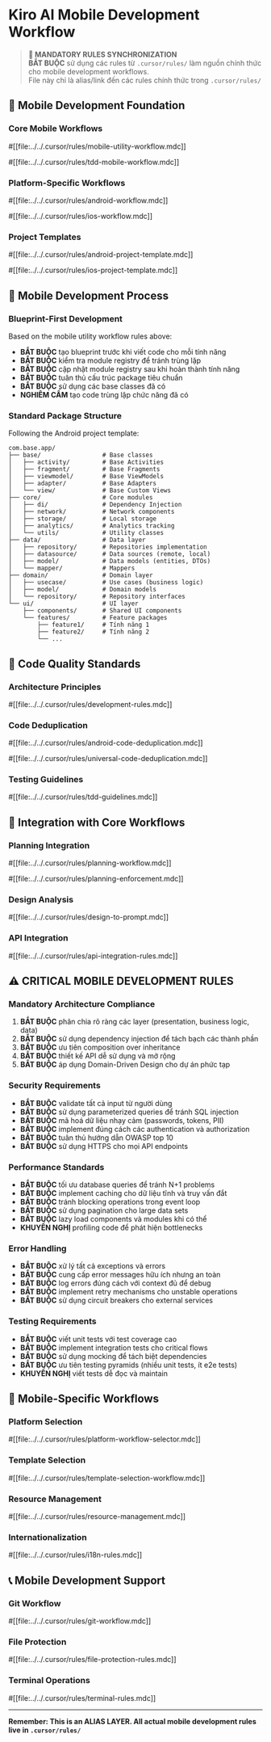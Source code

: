 # Kiro AI Mobile Development Workflow

> **🔗 MANDATORY RULES SYNCHRONIZATION**  
> **BẮT BUỘC** sử dụng các rules từ `.cursor/rules/` làm nguồn chính thức cho mobile development workflows.  
> File này chỉ là alias/link đến các rules chính thức trong `.cursor/rules/`

## 🎯 Mobile Development Foundation

### Core Mobile Workflows

#[[file:../../.cursor/rules/mobile-utility-workflow.mdc]]

#[[file:../../.cursor/rules/tdd-mobile-workflow.mdc]]

### Platform-Specific Workflows

#[[file:../../.cursor/rules/android-workflow.mdc]]

#[[file:../../.cursor/rules/ios-workflow.mdc]]

### Project Templates

#[[file:../../.cursor/rules/android-project-template.mdc]]

#[[file:../../.cursor/rules/ios-project-template.mdc]]

## 🔄 Mobile Development Process

### Blueprint-First Development

Based on the mobile utility workflow rules above:

- **BẮT BUỘC** tạo blueprint trước khi viết code cho mỗi tính năng
- **BẮT BUỘC** kiểm tra module registry để tránh trùng lặp
- **BẮT BUỘC** cập nhật module registry sau khi hoàn thành tính năng
- **BẮT BUỘC** tuân thủ cấu trúc package tiêu chuẩn
- **BẮT BUỘC** sử dụng các base classes đã có
- **NGHIÊM CẤM** tạo code trùng lặp chức năng đã có

### Standard Package Structure

Following the Android project template:

```
com.base.app/
├── base/                 # Base classes
│   ├── activity/         # Base Activities
│   ├── fragment/         # Base Fragments
│   ├── viewmodel/        # Base ViewModels
│   ├── adapter/          # Base Adapters
│   └── view/             # Base Custom Views
├── core/                 # Core modules
│   ├── di/               # Dependency Injection
│   ├── network/          # Network components
│   ├── storage/          # Local storage
│   ├── analytics/        # Analytics tracking
│   └── utils/            # Utility classes
├── data/                 # Data layer
│   ├── repository/       # Repositories implementation
│   ├── datasource/       # Data sources (remote, local)
│   ├── model/            # Data models (entities, DTOs)
│   └── mapper/           # Mappers
├── domain/               # Domain layer
│   ├── usecase/          # Use cases (business logic)
│   ├── model/            # Domain models
│   └── repository/       # Repository interfaces
└── ui/                   # UI layer
    ├── components/       # Shared UI components
    └── features/         # Feature packages
        ├── feature1/     # Tính năng 1
        ├── feature2/     # Tính năng 2
        └── ...
```

## 🎯 Code Quality Standards

### Architecture Principles

#[[file:../../.cursor/rules/development-rules.mdc]]

### Code Deduplication

#[[file:../../.cursor/rules/android-code-deduplication.mdc]]

#[[file:../../.cursor/rules/universal-code-deduplication.mdc]]

### Testing Guidelines

#[[file:../../.cursor/rules/tdd-guidelines.mdc]]

## 🔄 Integration with Core Workflows

### Planning Integration

#[[file:../../.cursor/rules/planning-workflow.mdc]]

#[[file:../../.cursor/rules/planning-enforcement.mdc]]

### Design Analysis

#[[file:../../.cursor/rules/design-to-prompt.mdc]]

### API Integration

#[[file:../../.cursor/rules/api-integration-rules.mdc]]

## ⚠️ CRITICAL MOBILE DEVELOPMENT RULES

### Mandatory Architecture Compliance

1. **BẮT BUỘC** phân chia rõ ràng các layer (presentation, business logic, data)
2. **BẮT BUỘC** sử dụng dependency injection để tách bạch các thành phần
3. **BẮT BUỘC** ưu tiên composition over inheritance
4. **BẮT BUỘC** thiết kế API dễ sử dụng và mở rộng
5. **BẮT BUỘC** áp dụng Domain-Driven Design cho dự án phức tạp

### Security Requirements

- **BẮT BUỘC** validate tất cả input từ người dùng
- **BẮT BUỘC** sử dụng parameterized queries để tránh SQL injection
- **BẮT BUỘC** mã hoá dữ liệu nhạy cảm (passwords, tokens, PII)
- **BẮT BUỘC** implement đúng cách các authentication và authorization
- **BẮT BUỘC** tuân thủ hướng dẫn OWASP top 10
- **BẮT BUỘC** sử dụng HTTPS cho mọi API endpoints

### Performance Standards

- **BẮT BUỘC** tối ưu database queries để tránh N+1 problems
- **BẮT BUỘC** implement caching cho dữ liệu tĩnh và truy vấn đắt
- **BẮT BUỘC** tránh blocking operations trong event loop
- **BẮT BUỘC** sử dụng pagination cho large data sets
- **BẮT BUỘC** lazy load components và modules khi có thể
- **KHUYẾN NGHỊ** profiling code để phát hiện bottlenecks

### Error Handling

- **BẮT BUỘC** xử lý tất cả exceptions và errors
- **BẮT BUỘC** cung cấp error messages hữu ích nhưng an toàn
- **BẮT BUỘC** log errors đúng cách với context đủ để debug
- **BẮT BUỘC** implement retry mechanisms cho unstable operations
- **BẮT BUỘC** sử dụng circuit breakers cho external services

### Testing Requirements

- **BẮT BUỘC** viết unit tests với test coverage cao
- **BẮT BUỘC** implement integration tests cho critical flows
- **BẮT BUỘC** sử dụng mocking để tách biệt dependencies
- **BẮT BUỘC** ưu tiên testing pyramids (nhiều unit tests, ít e2e tests)
- **KHUYẾN NGHỊ** viết tests dễ đọc và maintain

## 🔧 Mobile-Specific Workflows

### Platform Selection

#[[file:../../.cursor/rules/platform-workflow-selector.mdc]]

### Template Selection

#[[file:../../.cursor/rules/template-selection-workflow.mdc]]

### Resource Management

#[[file:../../.cursor/rules/resource-management.mdc]]

### Internationalization

#[[file:../../.cursor/rules/i18n-rules.mdc]]

## 📞 Mobile Development Support

### Git Workflow

#[[file:../../.cursor/rules/git-workflow.mdc]]

### File Protection

#[[file:../../.cursor/rules/file-protection-rules.mdc]]

### Terminal Operations

#[[file:../../.cursor/rules/terminal-rules.mdc]]

---

**Remember: This is an ALIAS LAYER. All actual mobile development rules live in `.cursor/rules/`**